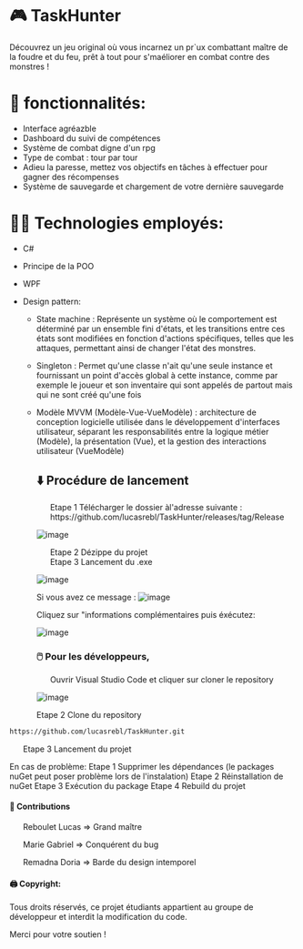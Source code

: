 # 🎮 TaskHunter

Découvrez un jeu original  où vous incarnez un pr`ux combattant maître de la foudre et du feu, prêt à tout pour s'maéliorer en combat contre des monstres !

# 📖 fonctionnalités: 
 - Interface agréazble
 - Dashboard du suivi de compétences
 - Système de combat digne d'un rpg
 - Type de combat : tour par tour
 - Adieu la paresse, mettez vos objectifs en tâches à effectuer pour gagner des récompenses
 - Système de sauvegarde et chargement de votre dernière sauvegarde

 # 👩‍💻 Technologies employés:
- C#
- Principe de la POO
- WPF
- Design pattern:
  - State machine : Représente un système où le comportement est déterminé par un ensemble fini d'états, et les transitions entre ces états sont modifiées en fonction d'actions spécifiques, telles que les attaques, permettant ainsi de changer l'état des monstres.
  - Singleton : Permet qu'une classe n'ait qu'une seule instance et fournissant un point d'accès global à cette instance, comme par exemple le joueur et son inventaire qui sont appelés de partout mais qui ne sont créé qu'une fois
  - Modèle MVVM (Modèle-Vue-VueModèle) : architecture de conception logicielle utilisée dans le développement d'interfaces utilisateur, séparant les responsabilités entre la logique métier (Modèle), la présentation (Vue), et la gestion des     interactions utilisateur (VueModèle)
 
    ## ⬇️ Procédure de lancement
      <ul>Etape 1 Télécharger le dossier àl'adresse suivante : 
      https://github.com/lucasrebl/TaskHunter/releases/tag/Release</ul>
      
    ![image](https://github.com/lucasrebl/TaskHunter/assets/112953319/5cfe9b98-2ecd-4db0-947e-5e26d2ab20ea)

    <ul>Etape 2 Dézippe du projet</ul>
    <ul>Etape 3 Lancement du .exe</ul>
 
    ![image](https://github.com/lucasrebl/TaskHunter/assets/112953319/7f2816b1-1286-4ce7-9b34-228dcc97f73a)
 
    Si vous avez ce message :
    ![image](https://github.com/lucasrebl/TaskHunter/assets/112953319/68507236-170a-47c0-b9e6-622ab4ccd14c)
 
    Cliquez sur "informations complémentaires puis éxécutez:
 
    ![image](https://github.com/lucasrebl/TaskHunter/assets/112953319/81a89813-7cc9-4443-9b21-012cd2e20aea)

    ### 🖱️ Pour les développeurs,

    <ul>Ouvrir Visual Studio Code et cliquer sur cloner le repository</ul>
    
    ![image](https://github.com/lucasrebl/TaskHunter/assets/112953319/f574640b-f5a4-46b7-a8ac-76b5e72922da)

   <ul> Etape 2 Clone du repository </ul>
 ```bash
https://github.com/lucasrebl/TaskHunter.git
```
   <ul>Etape 3 Lancement du projet</ul>

  
  En cas de problème:
    Etape 1 Supprimer les dépendances (le packages nuGet peut poser problème lors de l'instalation)
    Etape 2 Réinstallation de nuGet
    Etape 3 Exécution du package
    Etape 4 Rebuild du projet

   #### 🥞 Contributions

   <ul>Reboulet Lucas => Grand maître</ul>
   <ul>Marie Gabriel => Conquérent du bug</ul>
   <ul>Remadna Doria => Barde du design intemporel</ul>

   #### 🖨️ Copyright:

   Tous droits réservés, ce projet étudiants appartient au groupe de développeur et interdit la modification du code.

   Merci pour votre soutien ! 
